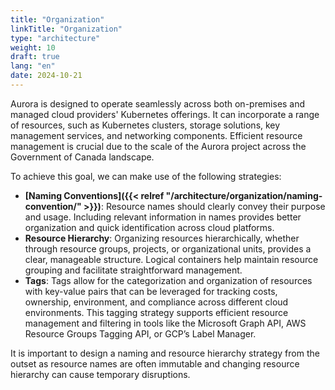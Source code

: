 ```yaml
---
title: "Organization"
linkTitle: "Organization"
type: "architecture"
weight: 10
draft: true
lang: "en"
date: 2024-10-21
---
```


Aurora is designed to operate seamlessly across both on-premises and managed cloud providers' Kubernetes offerings. It can incorporate a range of resources, such as Kubernetes clusters, storage solutions, key management services, and networking components. Efficient resource management is crucial due to the scale of the Aurora project across the Government of Canada landscape.

To achieve this goal, we can make use of the following strategies:

- **[Naming Conventions]({{< relref "/architecture/organization/naming-convention/" >}})**: Resource names should clearly convey their purpose and usage. Including relevant information in names provides better organization and quick identification across cloud platforms.
- **Resource Hierarchy**: Organizing resources hierarchically, whether through resource groups, projects, or organizational units, provides a clear, manageable structure. Logical containers help maintain resource grouping and facilitate straightforward management.
- **Tags**: Tags allow for the categorization and organization of resources with key-value pairs that can be leveraged for tracking costs, ownership, environment, and compliance across different cloud environments. This tagging strategy supports efficient resource management and filtering in tools like the Microsoft Graph API, AWS Resource Groups Tagging API, or GCP’s Label Manager.

It is important to design a naming and resource hierarchy strategy from the outset as resource names are often immutable and changing resource hierarchy can cause temporary disruptions.
